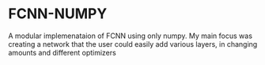 # FCNN-NUMPY
A modular implemenataion of FCNN using only numpy.
My main focus was creating a network that the user could easily add various layers, in changing amounts and different optimizers
